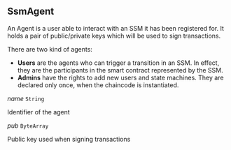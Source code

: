 

## SsmAgent  


An Agent is a user able to interact with an SSM it has been registered for. It holds a pair of public/private keys which will be used to sign transactions.



There are two kind of agents:

 - **Users** are the agents who can trigger a transition in an SSM. In effect, they are the participants in the smart contract represented by the SSM.
 - **Admins** have the rights to add new users and state machines. They are declared only once, when the chaincode is instantiated.
  
<article>

*name* `String` 

Identifier of the agent

</article>
<article>

*pub* `ByteArray` 

Public key used when signing transactions

</article>

